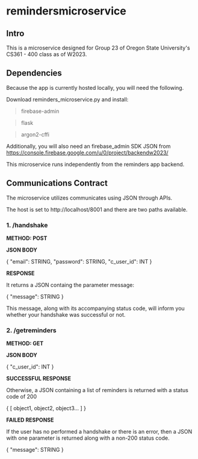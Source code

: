# remindersmicroservice

## Intro

This is a microservice designed for Group 23 of Oregon State University's CS361 - 400 class as of W2023.

## Dependencies

Because the app is currently hosted locally, you will need the following.

Download reminders_microservice.py and install:

> firebase-admin

> flask

> argon2-cffi

Additionally, you will also need an firebase_admin SDK JSON from https://console.firebase.google.com/u/0/project/backendw2023/

This microservice runs independently from the reminders app backend.

## Communications Contract

The microservice utilizes communicates using JSON through APIs.

The host is set to http://localhost/8001 and there are two paths available.

### 1. /handshake

**METHOD: POST**

**JSON BODY**

{
  "email": STRING,
  "password": STRING,
  "c_user_id": INT
}

**RESPONSE**

It returns a JSON containg the parameter message:

{
  "message": STRING
}

This message, along with its accompanying status code, will inform you whether your handshake was successful or not.


### 2. /getreminders

**METHOD: GET**

**JSON BODY**

{
  "c_user_id": INT
}

**SUCCESSFUL RESPONSE**

Otherwise, a JSON containing a list of reminders is returned with a status code of 200

{
  [
    object1,
    object2,
    object3...
  ]
}

**FAILED RESPONSE**

If the user has no performed a handshake or there is an error, then a JSON with one parameter is returned along with a non-200 status code.

{
  "message": STRING
}
